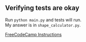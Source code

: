 ## Verifying tests are okay

Run `python main.py` and tests will run.  
My answer is in `shape_calculator.py`.

[FreeCodeCamp Instructions](https://www.freecodecamp.org/learn/scientific-computing-with-python/scientific-computing-with-python-projects/polygon-area-calculator)